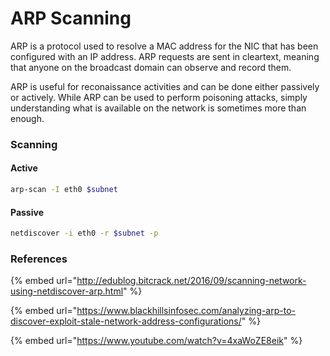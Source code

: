 # ARP Scanning

ARP is a protocol used to resolve a MAC address for the NIC that has been configured with an IP address. ARP requests are sent in cleartext, meaning that anyone on the broadcast domain can observe and record them. &#x20;

ARP is useful for reconaissance activities and can be done either passively or actively. While ARP can be used to perform poisoning attacks, simply understanding what is available on the network is sometimes more than enough.&#x20;

### Scanning

#### Active

```bash
arp-scan -I eth0 $subnet
```

#### Passive

```bash
netdiscover -i eth0 -r $subnet -p
```

### References

{% embed url="http://edublog.bitcrack.net/2016/09/scanning-network-using-netdiscover-arp.html" %}

{% embed url="https://www.blackhillsinfosec.com/analyzing-arp-to-discover-exploit-stale-network-address-configurations/" %}

{% embed url="https://www.youtube.com/watch?v=4xaWoZE8eik" %}
